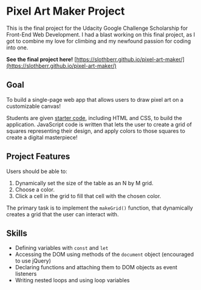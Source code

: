 # Pixel Art Maker Project
This is the final project for the Udacity Google Challenge Scholarship for Front-End Web Development. I had a blast working on this final project, as I got to combine my love for climbing and my newfound passion for coding into one. 

**See the final project here!**
[https://slothberr.github.io/pixel-art-maker/](https://slothberr.github.io/pixel-art-maker/)

## Goal
To build a single-page web app that allows users to draw pixel art on a customizable canvas!

Students are given [starter code](https://github.com/udacity/project-pixel-art-maker-starter), including HTML and CSS, to build the application. JavaScript code is written that lets the user to create a grid of squares representing their design, and apply colors to those squares to create a digital masterpiece!

## Project Features
Users should be able to:

1. Dynamically set the size of the table as an N by M grid.
2. Choose a color.
3. Click a cell in the grid to fill that cell with the chosen color.

The primary task is to implement the `makeGrid()` function, that dynamically creates a grid that the user can interact with.

## Skills
* Defining variables with `const` and `let`
* Accessing the DOM using methods of the `document` object (encouraged to use jQuery)
* Declaring functions and attaching them to DOM objects as event listeners
* Writing nested loops and using loop variables
